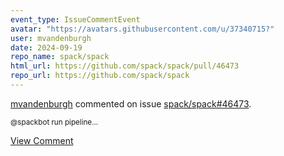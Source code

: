 ```yaml
---
event_type: IssueCommentEvent
avatar: "https://avatars.githubusercontent.com/u/37340715?"
user: mvandenburgh
date: 2024-09-19
repo_name: spack/spack
html_url: https://github.com/spack/spack/pull/46473
repo_url: https://github.com/spack/spack
---
```


<a href='https://github.com/mvandenburgh' target='_blank'>mvandenburgh</a> commented on issue <a href='https://github.com/spack/spack/pull/46473' target='_blank'>spack/spack#46473</a>.

<small>@spackbot run pipeline...</small>

<a href='https://github.com/spack/spack/pull/46473' target='_blank'>View Comment</a>